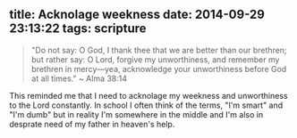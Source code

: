title: Acknolage weekness
date: 2014-09-29 23:13:22
tags: scripture
---

> "Do not say: O God, I thank thee that we are better than our brethren; but rather say: O Lord, forgive my unworthiness, and remember my brethren in mercy—yea, acknowledge your unworthiness before God at all times."
> ~ Alma 38:14

This reminded me that I need to acknolage my weekness and unworthiness to the Lord constantly. In school I often think of the terms, "I'm smart" and "I'm dumb" but in reality I'm somewhere in the middle and I'm also in desprate need of my father in heaven's help.



